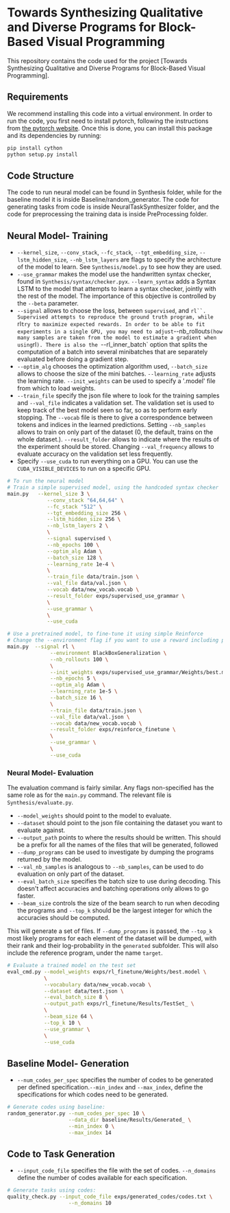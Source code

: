 # Towards Synthesizing Qualitative and Diverse Programs for Block-Based Visual Programming 

This repository contains the code used for the project [Towards Synthesizing Qualitative and Diverse
Programs for Block-Based Visual Programming].

## Requirements
We recommend installing this code into a virtual environment. In order to run
the code, you first need to install pytorch, following the instructions from
[the pytorch website](http://pytorch.org/). Once this is done, you can install
this package and its dependencies by running:

```bash
pip install cython
python setup.py install
```

## Code Structure
The code to run neural model can be found in Synthesis folder, while for the baseline model it is inside Baseline/random_generator. The code for generating tasks from code is inside NeuralTaskSynthesizer folder, and the code for preprocessing the training data is inside PreProcessing folder.

## Neural Model- Training
* `--kernel_size`, `--conv_stack`, `--fc_stack`, `--tgt_embedding_size`,
  `--lstm_hidden_size`, `--nb_lstm_layers` are flags to specify the architecture
  of the model to learn. See `Synthesis/model.py` to see how they are used.
* `--use_grammar` makes the model use the handwritten syntax checker, found in
  `Synthesis/syntax/checker.pyx`. `--learn_syntax` adds a Syntax LSTM to the model
  that attempts to learn a syntax checker, jointly with the rest of the model. The
  importance of this objective is controlled by the `--beta` parameter.
* `--signal` allows to choose the loss, between `supervised`, and `rl``. Supervised
  attempts to reproduce the ground truth program, while `rl` try to maximize
  expected rewards. In order to be able to fit
  experiments in a single GPU, you may need to adjust `--nb_rollouts` (how many
  samples are taken from the model to estimate a gradient when using `rl`). There
  is also the `--rl_inner_batch` option that splits the computation of a batch into
  several minibatches that are separately evaluated before doing a gradient
  step.
* `--optim_alg` chooses the optimization algorithm used, `--batch_size` allows
  to choose the size of the mini batches. `--learning_rate` adjusts the learning
  rate. `--init_weights` can be used to specify a '.model' file from which to
  load weights.
* `--train_file` specify the json file where to look for the training samples
  and `--val_file` indicates a validation set. The validation set is used to
  keep track of the best model seen so far, so as to perform early stopping. The
  `--vocab` file is there to give a correspondence between tokens and indices in
  the learned predictions. Setting `--nb_samples` allows to train on only part
  of the dataset (0, the default, trains on the whole dataset.).
  `--result_folder` allows to indicate where the results of the experiment
  should be stored. Changing `--val_frequency` allows to evaluate accuracy on
  the validation set less frequently. 
* Specify `--use_cuda` to run everything on a GPU. You can use the
  `CUDA_VISIBLE_DEVICES` to run on a specific GPU.

```bash
# To run the neural model
# Train a simple supervised model, using the handcoded syntax checker
main.py   --kernel_size 3 \
             --conv_stack "64,64,64" \
             --fc_stack "512" \
             --tgt_embedding_size 256 \
             --lstm_hidden_size 256 \
             --nb_lstm_layers 2 \
             \
             --signal supervised \
             --nb_epochs 100 \
             --optim_alg Adam \
             --batch_size 128 \
             --learning_rate 1e-4 \
             \
             --train_file data/train.json \
             --val_file data/val.json \
             --vocab data/new_vocab.vocab \
             --result_folder exps/supervised_use_grammar \
             \
             --use_grammar \
             \
             --use_cuda

# Use a pretrained model, to fine-tune it using simple Reinforce
# Change the --environment flag if you want to use a reward including performance.
main.py  --signal rl \
              --environment BlackBoxGeneralization \
              --nb_rollouts 100 \
              \
              --init_weights exps/supervised_use_grammar/Weights/best.model \
              --nb_epochs 5 \
              --optim_alg Adam \
              --learning_rate 1e-5 \
              --batch_size 16 \
              \
              --train_file data/train.json \
              --val_file data/val.json \
              --vocab data/new_vocab.vocab \
              --result_folder exps/reinforce_finetune \
              \
              --use_grammar \
              \
              --use_cuda
```
### Neural Model- Evaluation
The evaluation command is fairly similar. Any flags non-specified has the same
role as for the `main.py` command. The relevant file is `Synthesis/evaluate.py`.

* `--model_weights` should point to the model to evaluate.
* `--dataset` should point to the json file containing the dataset you want to
  evaluate against.
* `--output_path` points to where the results should be written. This should be
  a prefix for all the names of the files that will be generated, followed 
* `--dump_programs` can be used to investigate by dumping the programs returned
  by the model.
* `--val_nb_samples` is analogous to `--nb_samples`, can be used to do
  evaluation on only part of the dataset.
* `--eval_batch_size` specifies the batch size to use during decoding. This
  doesn't affect accuracies and batching operations only allows to go faster.
* `--beam_size` controls the size of the beam search to run when decoding the
  programs and `--top_k` should be the largest integer for which the accuracies
  should be computed.

This will generate a set of files. If `--dump_programs` is passed, the `--top_k`
most likely programs for each element of the dataset will be dumped, with their
rank and their log-probability in the `generated` subfolder. This will also
include the reference program, under the name `target`.

```bash
# Evaluate a trained model on the test set
eval_cmd.py --model_weights exps/rl_finetune/Weights/best.model \
            \
            --vocabulary data/new_vocab.vocab \
            --dataset data/test.json \
            --eval_batch_size 8 \
            --output_path exps/rl_finetune/Results/TestSet_ \
            \
            --beam_size 64 \
            --top_k 10 \
            --use_grammar \
            \
            --use_cuda
```

## Baseline Model- Generation
* `--num_codes_per_spec` specifies the number of codes to be generated
  per defined specification.`--min_index` and `--max_index`, define
  the specifications for which codes need to be generated.

```bash
# Generate codes using baseline:
random_generator.py --num_codes_per_spec 10 \
                    --data_dir baseline/Results/Generated_ \
                    --min_index 0 \
                    --max_index 14
```
## Code to Task Generation
* `--input_code_file` specifies the file with the set of codes.
  `--n_domains` define the number of codes available for each
  specification.

```bash
# Generate tasks using codes:
quality_check.py --input_code_file exps/generated_codes/codes.txt \
                    --n_domains 10 
```




